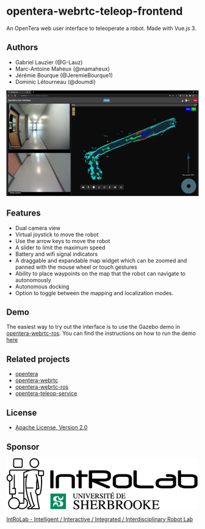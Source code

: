 # opentera-webrtc-teleop-frontend
An OpenTera web user interface to teleoperate a robot. Made with Vue.js 3.

## Authors
* Gabriel Lauzier (@G-Lauz)
* Marc-Antoine Maheux (@mamaheux)
* Jérémie Bourque (@JeremieBourque1)
* Dominic Létourneau (@doumdi)

![OpenTera teleop frontend](images/opentera_teleop_frontend.png)
## Features
* Dual camera view
* Virtual joystick to move the robot
* Use the arrow keys to move the robot
* A slider to limit the maximum speed
* Battery and wifi signal indicators
* A draggable and expandable map widget which can be zoomed and panned with the mouse wheel or touch gestures
* Ability to place waypoints on the map that the robot can navigate to autonomously
* Autonomous docking
* Option to toggle between the mapping and localization modes.

## Demo
The easiest way to try out the interface is to use the Gazebo demo in [opentera-webrtc-ros](https://github.com/introlab/opentera-webrtc-ros). You can find the instructions on how to run the demo [here](https://github.com/introlab/opentera-webrtc-ros/blob/main/opentera_webrtc_demos/README.md)

## Related projects
* [opentera](https://github.com/introlab/opentera)
* [opentera-webrtc](https://github.com/introlab/opentera-webrtc)
* [opentera-webrtc-ros](https://github.com/introlab/opentera-webrtc-ros)
* [opentera-teleop-service](https://github.com/introlab/opentera-teleop-service)

## License

* [Apache License, Version 2.0](LICENSE)
## Sponsor

![IntRoLab](images/IntRoLab.png)

[IntRoLab - Intelligent / Interactive / Integrated / Interdisciplinary Robot Lab](https://introlab.3it.usherbrooke.ca)

